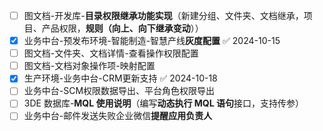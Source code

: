 - [ ] 图文档-开发库-**目录权限继承功能实现**（新建分组、文件夹、文档继承，项目、产品权限，**规则（向上、向下继承变动**））
- [x] 业务中台-预发布环境-智能制造-智慧产线**灰度配置** ✅ 2024-10-15
- [ ] 图文档-文件夹、文档详情-查看操作权限配置
- [ ] 图文档-文档对象操作项-映射配置
- [x] 生产环境-业务中台-CRM更新支持 ✅ 2024-10-18
- [ ] 业务中台-SCM权限数据导出、平台角色权限导出
- [ ] 3DE 数据库-**MQL 使用说明**（编写**动态执行 MQL 语句**接口，支持传参）
- [ ] 业务中台-邮件发送失败企业微信**提醒应用负责人**